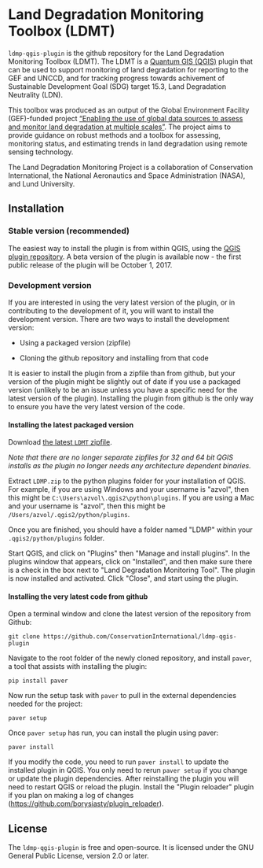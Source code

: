 # Land Degradation Monitoring Toolbox (LDMT)

`ldmp-qgis-plugin` is the github repository for the Land Degradation Monitoring
Toolbox (LDMT). The LDMT is a [Quantum GIS (QGIS)](http://www.qgis.org) plugin 
that can be used to support monitoring of land degradation for reporting to the 
GEF and UNCCD, and for tracking progress towards achivement of Sustainable 
Development Goal (SDG) target 15.3, Land Degradation Neutrality (LDN).

This toolbox was produced as an output of the Global Environment Facility
(GEF)-funded project [“Enabling the use of global data sources to assess and
monitor land degradation at multiple scales”](http://vitalsigns.org/gef-ldmp). 
The project aims to provide guidance on robust methods and a toolbox for 
assessing, monitoring status, and estimating trends in land degradation using 
remote sensing technology.

The Land Degradation Monitoring Project is a collaboration of Conservation
International, the National Aeronautics and Space Administration (NASA), and
Lund University.

## Installation

### Stable version (recommended)

The easiest way to install the plugin is from within QGIS, using the [QGIS 
plugin repository](http://plugins.qgis.org/plugins/LDMP/). A beta version of 
the plugin is available now - the first public release of the plugin will be 
October 1, 2017.

### Development version

If you are interested in using the very latest version of the plugin, or in 
contributing to the development of it, you will want to install the development 
version. There are two ways to install the development version:

* Using a packaged version (zipfile)

* Cloning the github repository and installing from that code

It is easier to install the plugin from a zipfile than from github, but your 
version of the plugin might be slightly out of date if you use a packaged 
version (unlikely to be an issue unless you have a specific need for the latest 
version of the plugin).  Installing the plugin from github is the only way to 
ensure you have the very latest version of the code.

#### Installing the latest packaged version

Download [the latest `LDMT` 
zipfile](https://landdegradation.s3.amazonaws.com/Sharing/LDMP.zip).

*Note that there are no longer separate zipfiles for 32 and 64 bit QGIS 
installs as the plugin no longer needs any architecture dependent binaries.*

Extract `LDMP.zip` to the python plugins folder for your installation of QGIS. 
For example, if you are using Windows and your username is "azvol", then this 
might be `C:\Users\azvol\.qgis2\python\plugins`. If you are using a Mac and 
your username is "azvol", then this might be
`/Users/azvol/.qgis2/python/plugins`.

Once you are finished, you should have a folder named "LDMP" within your 
`.qgis2/python/plugins` folder.

Start QGIS, and click on "Plugins" then "Manage and install plugins". In the 
plugins window that appears, click on "Installed", and then make sure there is 
a check in the box next to "Land Degradation Monitoring Tool". The plugin is 
now installed and activated. Click "Close", and start using the plugin.

#### Installing the very latest code from github

Open a terminal window and clone the latest version of the repository from 
Github:

```
git clone https://github.com/ConservationInternational/ldmp-qgis-plugin
```

Navigate to the root folder of the newly cloned repository, and install 
`paver`, a tool that assists with installing the plugin:

```
pip install paver
```

Now run the setup task with `paver` to pull in the external dependencies needed 
for the project:

```
paver setup
```

Once `paver setup` has run, you can install the plugin using paver:

```
paver install
```

If you modify the code, you need to run `paver install` to update the installed 
plugin in QGIS. You only need to rerun `paver setup` if you change or update 
the plugin dependencies. After reinstalling the plugin you will need to restart 
QGIS or reload the plugin. Install the "Plugin reloader" plugin if you plan on 
making a log of changes (https://github.com/borysiasty/plugin_reloader).

## License

The `ldmp-qgis-plugin` is free and open-source. It is licensed under the GNU 
General Public License, version 2.0 or later.
